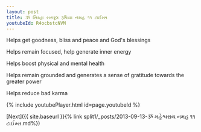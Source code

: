 ```yaml
---
layout: post
title: ૐ સિમ્હા સરઘૂલ રૂપિયા નમહ ૧૧ ટાઈમ્સ
youtubeId: R4ocbstcNVM
---
```

 
 
Helps get goodness, bliss and peace and God's blessings
 
Helps remain focused, help generate inner energy 
 
Helps boost physical and mental health 
 
Helps remain grounded and generates a sense of gratitude towards the greater power 
 
Helps reduce bad karma
 
 
 
 


{% include youtubePlayer.html id=page.youtubeId %}
 
[Next]({{ site.baseurl }}{% link  split1/_posts/2013-09-13-ૐ મહેશ્વરાય નમહ ૧૧ ટાઈમ્સ.md%})
 
